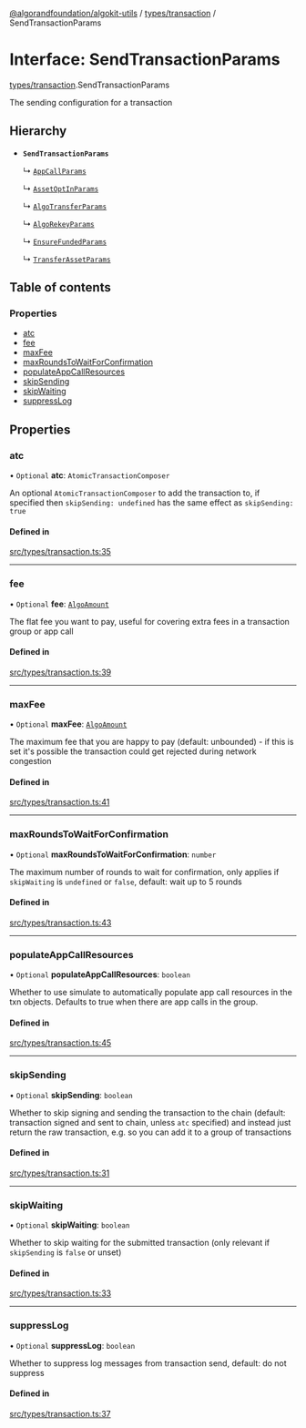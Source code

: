[@algorandfoundation/algokit-utils](../README.md) / [types/transaction](../modules/types_transaction.md) / SendTransactionParams

# Interface: SendTransactionParams

[types/transaction](../modules/types_transaction.md).SendTransactionParams

The sending configuration for a transaction

## Hierarchy

- **`SendTransactionParams`**

  ↳ [`AppCallParams`](types_app.AppCallParams.md)

  ↳ [`AssetOptInParams`](types_asset.AssetOptInParams.md)

  ↳ [`AlgoTransferParams`](types_transfer.AlgoTransferParams.md)

  ↳ [`AlgoRekeyParams`](types_transfer.AlgoRekeyParams.md)

  ↳ [`EnsureFundedParams`](types_transfer.EnsureFundedParams.md)

  ↳ [`TransferAssetParams`](types_transfer.TransferAssetParams.md)

## Table of contents

### Properties

- [atc](types_transaction.SendTransactionParams.md#atc)
- [fee](types_transaction.SendTransactionParams.md#fee)
- [maxFee](types_transaction.SendTransactionParams.md#maxfee)
- [maxRoundsToWaitForConfirmation](types_transaction.SendTransactionParams.md#maxroundstowaitforconfirmation)
- [populateAppCallResources](types_transaction.SendTransactionParams.md#populateappcallresources)
- [skipSending](types_transaction.SendTransactionParams.md#skipsending)
- [skipWaiting](types_transaction.SendTransactionParams.md#skipwaiting)
- [suppressLog](types_transaction.SendTransactionParams.md#suppresslog)

## Properties

### atc

• `Optional` **atc**: `AtomicTransactionComposer`

An optional `AtomicTransactionComposer` to add the transaction to, if specified then `skipSending: undefined` has the same effect as `skipSending: true`

#### Defined in

[src/types/transaction.ts:35](https://github.com/joe-p/algokit-utils-ts/blob/main/src/types/transaction.ts#L35)

___

### fee

• `Optional` **fee**: [`AlgoAmount`](../classes/types_amount.AlgoAmount.md)

The flat fee you want to pay, useful for covering extra fees in a transaction group or app call

#### Defined in

[src/types/transaction.ts:39](https://github.com/joe-p/algokit-utils-ts/blob/main/src/types/transaction.ts#L39)

___

### maxFee

• `Optional` **maxFee**: [`AlgoAmount`](../classes/types_amount.AlgoAmount.md)

The maximum fee that you are happy to pay (default: unbounded) - if this is set it's possible the transaction could get rejected during network congestion

#### Defined in

[src/types/transaction.ts:41](https://github.com/joe-p/algokit-utils-ts/blob/main/src/types/transaction.ts#L41)

___

### maxRoundsToWaitForConfirmation

• `Optional` **maxRoundsToWaitForConfirmation**: `number`

The maximum number of rounds to wait for confirmation, only applies if `skipWaiting` is `undefined` or `false`, default: wait up to 5 rounds

#### Defined in

[src/types/transaction.ts:43](https://github.com/joe-p/algokit-utils-ts/blob/main/src/types/transaction.ts#L43)

___

### populateAppCallResources

• `Optional` **populateAppCallResources**: `boolean`

Whether to use simulate to automatically populate app call resources in the txn objects. Defaults to true when there are app calls in the group.

#### Defined in

[src/types/transaction.ts:45](https://github.com/joe-p/algokit-utils-ts/blob/main/src/types/transaction.ts#L45)

___

### skipSending

• `Optional` **skipSending**: `boolean`

Whether to skip signing and sending the transaction to the chain (default: transaction signed and sent to chain, unless `atc` specified)
and instead just return the raw transaction, e.g. so you can add it to a group of transactions

#### Defined in

[src/types/transaction.ts:31](https://github.com/joe-p/algokit-utils-ts/blob/main/src/types/transaction.ts#L31)

___

### skipWaiting

• `Optional` **skipWaiting**: `boolean`

Whether to skip waiting for the submitted transaction (only relevant if `skipSending` is `false` or unset)

#### Defined in

[src/types/transaction.ts:33](https://github.com/joe-p/algokit-utils-ts/blob/main/src/types/transaction.ts#L33)

___

### suppressLog

• `Optional` **suppressLog**: `boolean`

Whether to suppress log messages from transaction send, default: do not suppress

#### Defined in

[src/types/transaction.ts:37](https://github.com/joe-p/algokit-utils-ts/blob/main/src/types/transaction.ts#L37)

